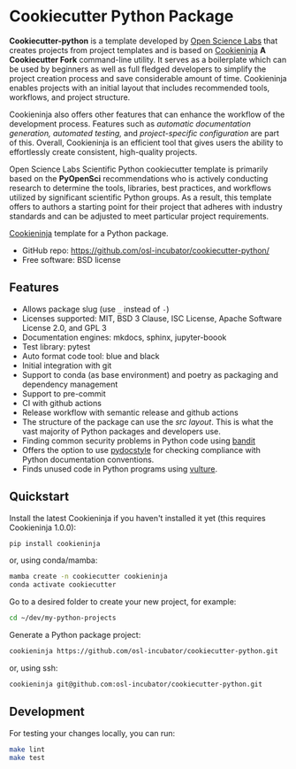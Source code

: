 # Cookiecutter Python Package

**Cookiecutter-python** is a template developed by [Open Science Labs](https://opensciencelabs.org/) that creates projects from project templates and is based on [Cookieninja](https://github.com/cookieninja-generator/cookieninja) **A Cookiecutter Fork** command-line utility. It serves as a boilerplate which can be used by beginners as well as full fledged developers to simplify the project creation process and save considerable amount of time.
Cookieninja enables projects with an initial layout that includes recommended tools, workflows, and project structure.

Cookieninja also offers other features that can enhance the workflow of the development process. Features such as *automatic documentation generation, automated testing,* and *project-specific configuration* are part of this. Overall, Cookieninja is an efficient tool that gives users the ability to effortlessly create consistent, high-quality projects.

Open Science Labs Scientific Python cookiecutter template is primarily based on the **PyOpenSci** recommendations who is actively conducting research to determine the tools, libraries, best practices, and workflows utilized by significant scientific Python groups. As a result, this template offers to authors a starting point for their project that adheres with industry standards and can be adjusted to meet particular project requirements.


[Cookieninja](https://github.com/cookieninja-generator/cookieninja) template
for a Python package.

  - GitHub repo: <https://github.com/osl-incubator/cookiecutter-python/>
  - Free software: BSD license

## Features

  - Allows package slug (use `_` instead of `-`)
  - Licenses supported: MIT, BSD 3 Clause, ISC License, Apache Software License 2.0, and GPL 3
  - Documentation engines: mkdocs, sphinx, jupyter-boook
  - Test library: pytest
  - Auto format code tool: blue and black
  - Initial integration with git
  - Support to conda (as base environment) and poetry as packaging and dependency management
  - Support to pre-commit
  - CI with github actions
  - Release workflow with semantic release and github actions
  - The structure of the package can use the *src layout*. This is what
    the vast majority of Python packages and developers use.
  - Finding common security problems in Python code using
    [bandit](https://bandit.readthedocs.io/en/latest/)
  - Offers the option to use [pydocstyle](http://www.pydocstyle.org/en/stable/)
  for checking compliance with Python documentation conventions.
  - Finds unused code in Python programs using
    [vulture](https://github.com/jendrikseipp/vulture).

## Quickstart

Install the latest Cookieninja if you haven't installed it yet (this
requires Cookieninja 1.0.0):

```bash
pip install cookieninja
```

or, using conda/mamba:

```bash
mamba create -n cookiecutter cookieninja
conda activate cookiecutter
```

Go to a desired folder to create your new project, for example:

```bash
cd ~/dev/my-python-projects
```

Generate a Python package project:

```bash
cookieninja https://github.com/osl-incubator/cookiecutter-python.git
```

or, using ssh:

```bash
cookieninja git@github.com:osl-incubator/cookiecutter-python.git
```

## Development

For testing your changes locally, you can run:

```bash
make lint
make test
```
